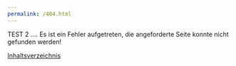 ```yaml
---
permalink: /404.html
---
```

TEST 2 .... Es ist ein Fehler aufgetreten, die angeforderte Seite konnte nicht gefunden werden!

[Inhaltsverzeichnis](./README.md)


